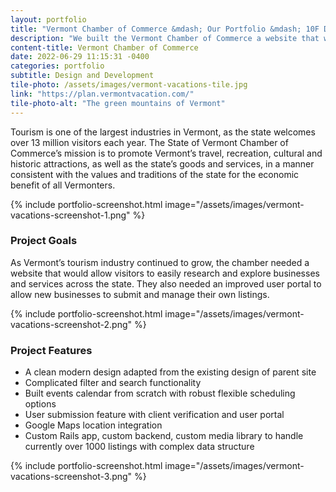 ```yaml
---
layout: portfolio
title: "Vermont Chamber of Commerce &mdash; Our Portfolio &mdash; 10F Design"
description: "We built the Vermont Chamber of Commerce a website that would allow visitors to easily research and explore businesses, including a custom user portal."
content-title: Vermont Chamber of Commerce
date: 2022-06-29 11:15:31 -0400
categories: portfolio
subtitle: Design and Development
tile-photo: /assets/images/vermont-vacations-tile.jpg
link: "https://plan.vermontvacation.com/"
tile-photo-alt: "The green mountains of Vermont"
---
```


Tourism is one of the largest industries in Vermont, as the state welcomes over 13 million visitors each year. The State of Vermont Chamber of Commerce’s mission is to promote Vermont’s travel, recreation, cultural and historic attractions, as well as the state’s goods and services, in a manner consistent with the values and traditions of the state for the economic benefit of all Vermonters.

{% include portfolio-screenshot.html image="/assets/images/vermont-vacations-screenshot-1.png" %}

### Project Goals

As Vermont’s tourism industry continued to grow, the chamber needed a website that would allow visitors to easily research and explore businesses and services across the state. They also needed an improved user portal to allow new businesses to submit and manage their own listings. 

{% include portfolio-screenshot.html image="/assets/images/vermont-vacations-screenshot-2.png" %}

### Project Features
- A clean modern design adapted from the existing design of parent site
- Complicated filter and search functionality
- Built events calendar from scratch with robust flexible scheduling options
- User submission feature with client verification and user portal
- Google Maps location integration
- Custom Rails app, custom backend, custom media library to handle currently over 1000 listings with complex data structure

{% include portfolio-screenshot.html image="/assets/images/vermont-vacations-screenshot-3.png" %}